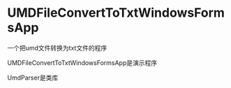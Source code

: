 # UMDFileConvertToTxtWindowsFormsApp
一个把umd文件转换为txt文件的程序

UMDFileConvertToTxtWindowsFormsApp是演示程序

UmdParser是类库
